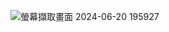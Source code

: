 ![螢幕擷取畫面 2024-06-20 195927](https://github.com/lin274015/database-homework/assets/156421845/d6b1fed7-d949-4a4a-b252-61cdc1348d59)
